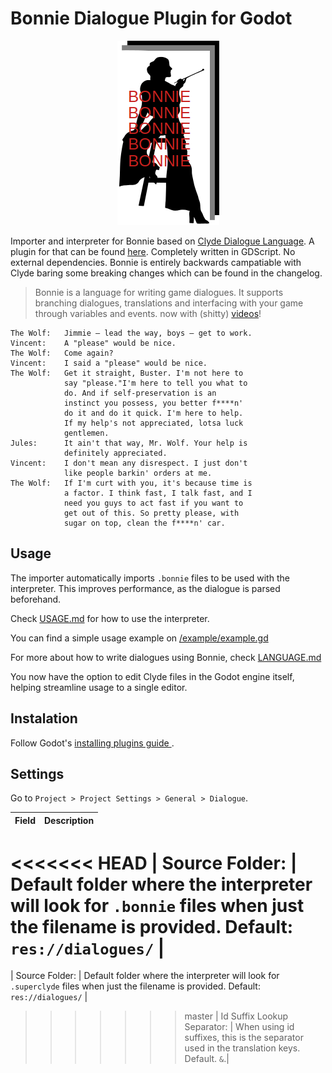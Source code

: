 # Bonnie Dialogue Plugin for Godot

<p align="center"><img src="icon.png" alt=/></p>

Importer and interpreter for Bonnie based on [Clyde Dialogue Language](https://github.com/viniciusgerevini/clyde). A plugin for that can be found [here](https://github.com/viniciusgerevini/godot-clyde-dialogue). Completely written in GDScript. No external dependencies. Bonnie is entirely backwards campatiable with Clyde baring some breaking changes which can be found in the changelog. 

> Bonnie is a language for writing game dialogues. It supports branching dialogues, translations and interfacing with your game through variables and events. now with (shitty) [videos](https://www.youtube.com/playlist?list=PL5jCxg8GFqU4noTnHmy_O1lISN8bFMK8Z)!

```
The Wolf:   Jimmie – lead the way, boys – get to work.
Vincent:    A "please" would be nice.
The Wolf:   Come again?
Vincent:    I said a "please" would be nice.
The Wolf:   Get it straight, Buster. I'm not here to
            say "please."I'm here to tell you what to
            do. And if self-preservation is an
            instinct you possess, you better f****n'
            do it and do it quick. I'm here to help.
            If my help's not appreciated, lotsa luck
            gentlemen.
Jules:      It ain't that way, Mr. Wolf. Your help is
            definitely appreciated.
Vincent:    I don't mean any disrespect. I just don't
            like people barkin' orders at me.
The Wolf:   If I'm curt with you, it's because time is
            a factor. I think fast, I talk fast, and I
            need you guys to act fast if you want to
            get out of this. So pretty please, with
            sugar on top, clean the f****n' car.
```

## Usage

The importer automatically imports `.bonnie` files to be used with the interpreter. This improves performance, as the dialogue is parsed beforehand.

Check [USAGE.md](./USAGE.md) for how to use the interpreter.

You can find a simple usage example on [/example/example.gd](./example/example.gd)

For more about how to write dialogues using Bonnie, check [LANGUAGE.md](https://github.com/PaganSeaWitch/Super-Clyde-Godot-Plugin/blob/master/LANGUAGE.md)

You now have the option to edit Clyde files in the Godot engine itself, helping streamline usage to a single editor. 

## Instalation

Follow Godot's [ installing plugins guide ]( https://docs.godotengine.org/en/stable/tutorials/plugins/editor/installing_plugins.html).


## Settings

Go to `Project > Project Settings > General > Dialogue`.

| Field                   | Description |
| ----------------------- | ----------- |
<<<<<<< HEAD
| Source Folder: | Default folder where the interpreter will look for `.bonnie` files when just the filename is provided. Default: `res://dialogues/` |
=======
| Source Folder: | Default folder where the interpreter will look for `.superclyde` files when just the filename is provided. Default: `res://dialogues/` |
>>>>>>> master
| Id Suffix Lookup Separator: | When using id suffixes, this is the separator used in the translation keys. Default. `&`.|
